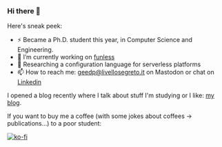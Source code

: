 ### Hi there 👋

Here's sneak peek:


- ⚡ Became a Ph.D. student this year, in Computer Science and Engineering.
- 👯 I’m currently working on [funless](https://github.com/funlessdev)
- 🔭 Researching a configuration language for serverless platforms
- 📫 How to reach me: [geedp@livellosegreto.it](https://livellosegreto.it/web/@geedp) on Mastodon or chat on [Linkedin](https://www.linkedin.com/in/giusdp)

I opened a blog recently where I talk about stuff I'm studying or I like: [my blog](https://giuseppedepalma.com).

If you want to buy me a coffee (with some jokes about coffees -> publications...) to a poor student:

[![ko-fi](https://ko-fi.com/img/githubbutton_sm.svg)](https://ko-fi.com/I2I3E0YYN)
<!--
**giusdp/giusdp** is a ✨ _special_ ✨ repository because its `README.md` (this file) appears on your GitHub profile.

Here are some ideas to get you started:

- 🔭 I’m currently working on ...
- 🌱 I’m currently learning ...
- 👯 I’m looking to collaborate on ...
- 🤔 I’m looking for help with ...
- 💬 Ask me about ...
- 📫 How to reach me: ...
- 😄 Pronouns: ...
- ⚡ Fun fact: ...
-->
